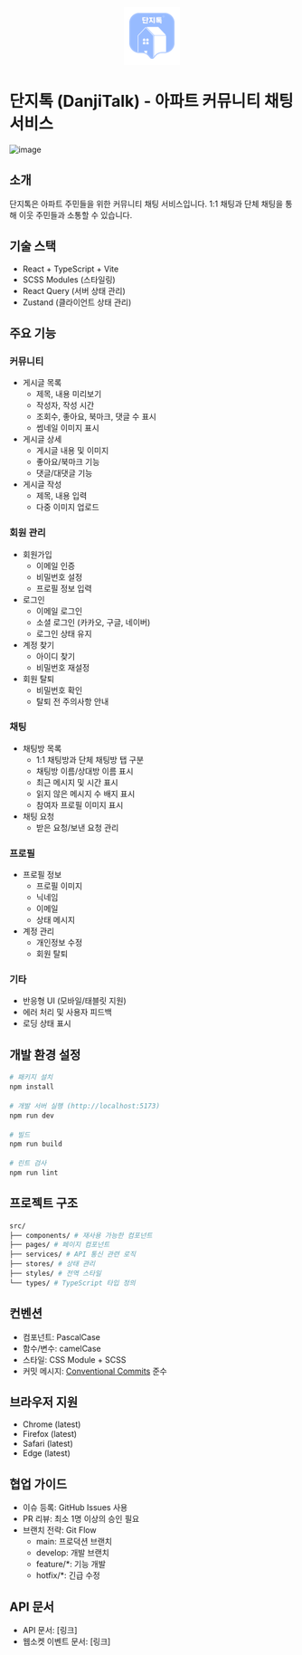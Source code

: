 <p align="center">
  <img src="./src/assets/logo.svg" alt="단지톡 로고" width="100" />
</p>


# 단지톡 (DanjiTalk) - 아파트 커뮤니티 채팅 서비스

![image](https://github.com/user-attachments/assets/2447891f-6d52-4564-9112-c25d8a6bf361)

## 소개
단지톡은 아파트 주민들을 위한 커뮤니티 채팅 서비스입니다. 1:1 채팅과 단체 채팅을 통해 이웃 주민들과 소통할 수 있습니다.

## 기술 스택
- React + TypeScript + Vite
- SCSS Modules (스타일링)
- React Query (서버 상태 관리)
- Zustand (클라이언트 상태 관리)

## 주요 기능

### 커뮤니티
- 게시글 목록
  - 제목, 내용 미리보기
  - 작성자, 작성 시간
  - 조회수, 좋아요, 북마크, 댓글 수 표시
  - 썸네일 이미지 표시
- 게시글 상세
  - 게시글 내용 및 이미지
  - 좋아요/북마크 기능
  - 댓글/대댓글 기능
- 게시글 작성
  - 제목, 내용 입력
  - 다중 이미지 업로드

### 회원 관리
- 회원가입
  - 이메일 인증
  - 비밀번호 설정
  - 프로필 정보 입력
- 로그인
  - 이메일 로그인
  - 소셜 로그인 (카카오, 구글, 네이버)
  - 로그인 상태 유지
- 계정 찾기
  - 아이디 찾기
  - 비밀번호 재설정
- 회원 탈퇴
  - 비밀번호 확인
  - 탈퇴 전 주의사항 안내

### 채팅
- 채팅방 목록
  - 1:1 채팅방과 단체 채팅방 탭 구분
  - 채팅방 이름/상대방 이름 표시
  - 최근 메시지 및 시간 표시
  - 읽지 않은 메시지 수 배지 표시
  - 참여자 프로필 이미지 표시
- 채팅 요청
  - 받은 요청/보낸 요청 관리
  
### 프로필
- 프로필 정보
  - 프로필 이미지
  - 닉네임
  - 이메일
  - 상태 메시지
- 계정 관리
  - 개인정보 수정
  - 회원 탈퇴

### 기타
- 반응형 UI (모바일/태블릿 지원)
- 에러 처리 및 사용자 피드백
- 로딩 상태 표시

## 개발 환경 설정
```bash
# 패키지 설치
npm install

# 개발 서버 실행 (http://localhost:5173)
npm run dev

# 빌드
npm run build

# 린트 검사
npm run lint
```

## 프로젝트 구조

```bash
src/
├── components/ # 재사용 가능한 컴포넌트
├── pages/ # 페이지 컴포넌트
├── services/ # API 통신 관련 로직
├── stores/ # 상태 관리
├── styles/ # 전역 스타일
└── types/ # TypeScript 타입 정의
```

## 컨벤션
- 컴포넌트: PascalCase
- 함수/변수: camelCase
- 스타일: CSS Module + SCSS
- 커밋 메시지: [Conventional Commits](https://www.conventionalcommits.org/en/v1.0.0/) 준수

## 브라우저 지원
- Chrome (latest)
- Firefox (latest)
- Safari (latest)
- Edge (latest)

## 협업 가이드
- 이슈 등록: GitHub Issues 사용
- PR 리뷰: 최소 1명 이상의 승인 필요
- 브랜치 전략: Git Flow
  - main: 프로덕션 브랜치
  - develop: 개발 브랜치
  - feature/*: 기능 개발
  - hotfix/*: 긴급 수정

## API 문서
- API 문서: [링크]
- 웹소켓 이벤트 문서: [링크]
